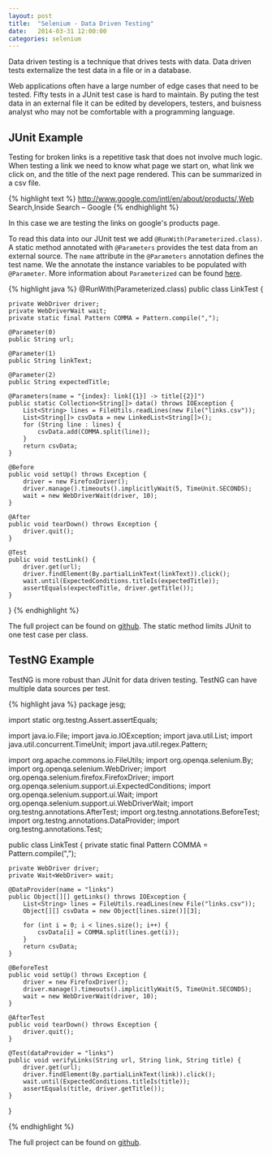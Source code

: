 ```yaml
---
layout: post
title:  "Selenium - Data Driven Testing"
date:   2014-03-31 12:00:00
categories: selenium
---
```


Data driven testing is a technique that drives tests with data.  Data driven tests externalize the test data in a file or in a database.

Web applications often have a large number of edge cases that need to be tested.  Fifty tests in a JUnit test case is hard to maintain.  By puting the test data in an external file it can be edited by developers, testers, and buisness analyst who may not be comfortable with a programming language.

JUnit Example
------------

Testing for broken links is a repetitive task that does not involve much logic.  When testing a link we need to know what page we start on, what link we click on, and the title of the next page rendered.  This can be summarized in a csv file.

{% highlight text %}
http://www.google.com/intl/en/about/products/,Web Search,Inside Search – Google
{% endhighlight %}

In this case we are testing the links on google's products page.

To read this data into our JUnit test we add `@RunWith(Parameterized.class)`.  A static method annotated with `@Parameters` provides the test data from an external source.  The `name` attribute in the `@Parameters` annotation defines the test name.  We the annotate the instance variables to be populated with `@Parameter`.  More information about `Parameterized` can be found [here](https://github.com/junit-team/junit/wiki/Parameterized-tests).

{% highlight java %}
@RunWith(Parameterized.class)
public class LinkTest {

    private WebDriver driver;
    private WebDriverWait wait;
    private static final Pattern COMMA = Pattern.compile(",");

    @Parameter(0)
    public String url;

    @Parameter(1)
    public String linkText;

    @Parameter(2)
    public String expectedTitle;

    @Parameters(name = "{index}: link[{1}] -> title[{2}]")
    public static Collection<String[]> data() throws IOException {
        List<String> lines = FileUtils.readLines(new File("links.csv"));
        List<String[]> csvData = new LinkedList<String[]>();
        for (String line : lines) {
            csvData.add(COMMA.split(line));
        }
        return csvData;
    }

    @Before
    public void setUp() throws Exception {
        driver = new FirefoxDriver();
        driver.manage().timeouts().implicitlyWait(5, TimeUnit.SECONDS);
        wait = new WebDriverWait(driver, 10);
    }

    @After
    public void tearDown() throws Exception {
        driver.quit();
    }

    @Test
    public void testLink() {
        driver.get(url);
        driver.findElement(By.partialLinkText(linkText)).click();
        wait.until(ExpectedConditions.titleIs(expectedTitle));
        assertEquals(expectedTitle, driver.getTitle());
    }

}
{% endhighlight %}

The full project can be found on [github](https://github.com/jesg/selenium-ddt-links).  The static method limits JUnit to one test case per class.

TestNG Example
------------------------------

TestNG is more robust than JUnit for data driven testing.  TestNG can have multiple data sources per test.


{% highlight java %}
package jesg;

import static org.testng.Assert.assertEquals;

import java.io.File;
import java.io.IOException;
import java.util.List;
import java.util.concurrent.TimeUnit;
import java.util.regex.Pattern;

import org.apache.commons.io.FileUtils;
import org.openqa.selenium.By;
import org.openqa.selenium.WebDriver;
import org.openqa.selenium.firefox.FirefoxDriver;
import org.openqa.selenium.support.ui.ExpectedConditions;
import org.openqa.selenium.support.ui.Wait;
import org.openqa.selenium.support.ui.WebDriverWait;
import org.testng.annotations.AfterTest;
import org.testng.annotations.BeforeTest;
import org.testng.annotations.DataProvider;
import org.testng.annotations.Test;

public class LinkTest {
	private static final Pattern COMMA = Pattern.compile(",");

	private WebDriver driver;
	private Wait<WebDriver> wait;

	@DataProvider(name = "links")
	public Object[][] getLinks() throws IOException {
		List<String> lines = FileUtils.readLines(new File("links.csv"));
		Object[][] csvData = new Object[lines.size()][3];

		for (int i = 0; i < lines.size(); i++) {
			csvData[i] = COMMA.split(lines.get(i));
		}
		return csvData;
	}

	@BeforeTest
	public void setUp() throws Exception {
		driver = new FirefoxDriver();
		driver.manage().timeouts().implicitlyWait(5, TimeUnit.SECONDS);
		wait = new WebDriverWait(driver, 10);
	}

	@AfterTest
	public void tearDown() throws Exception {
		driver.quit();
	}

	@Test(dataProvider = "links")
	public void verifyLinks(String url, String link, String title) {
		driver.get(url);
		driver.findElement(By.partialLinkText(link)).click();
		wait.until(ExpectedConditions.titleIs(title));
		assertEquals(title, driver.getTitle());
	}

}

{% endhighlight %}

The full project can be found on [github](https://github.com/jesg/selenium-testng-ddt).